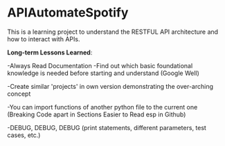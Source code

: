 # APIAutomateSpotify
This is a learning project to understand the RESTFUL API architecture and how to interact with APIs.



__Long-term Lessons Learned__:

-Always Read Documentation
-Find out which basic foundational knowledge is needed before starting and understand (Google Well)

-Create similar 'projects' in own version demonstrating the over-arching concept

-You can import functions of another python file to the current one (Breaking Code apart in Sections Easier to Read esp in Github)

-DEBUG, DEBUG, DEBUG (print statements, different parameters, test cases, etc.)

